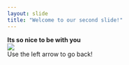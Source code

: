 ```yaml
---
layout: slide
title: "Welcome to our second slide!"
---
```

<b>Its so nice to be with you </b></br> <img src="https://drawinghowtos.com/wp-content/uploads/2020/02/bugs-bunny-colored.png"></br>
Use the left arrow to go back!
